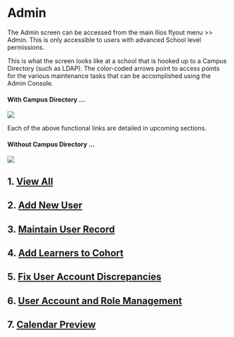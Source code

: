 # Admin

The Admin screen can be accessed from the main Ilios flyout menu >> Admin. This is only accessible to users with advanced School level permissions.

This is what the screen looks like at a school that is hooked up to a Campus Directory (such as LDAP). The color-coded arrows point to access points for the various maintenance tasks that can be accomplished using the Admin Console.

#### With Campus Directory ...

![](../.gitbook/assets/admin\_ldap1.png)

Each of the above functional links are detailed in upcoming sections.

#### Without Campus Directory ...

![](../.gitbook/assets/noldap\_admin1.png)

## 1. [View All](https://iliosproject.gitbook.io/ilios-user-guide/admin/view-all)

## 2. [Add New User](https://iliosproject.gitbook.io/ilios-user-guide/admin/create-new-user)

## 3. [Maintain User Record](https://iliosproject.gitbook.io/ilios-user-guide/admin/maintain-user-record)

## 4. [Add Learners to Cohort](https://iliosproject.gitbook.io/ilios-user-guide/admin/add-learners-to-cohort)

## 5. [Fix User Account Discrepancies](https://iliosproject.gitbooks.io/ilios-user-guide/content/pages/admin/fix\_user\_account\_discrepancies.html)

## 6. [User Account and Role Management](https://iliosproject.gitbook.io/ilios-user-guide/admin/user-account-and-role-management)

## 7. [Calendar Preview](https://iliosproject.gitbook.io/ilios-user-guide/admin/calendar-preview)
